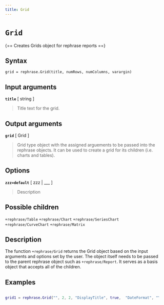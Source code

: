 ```yaml
---
title: Grid
---
```


# `Grid`

{== Creates Grids object for rephrase reports ==}


## Syntax 

    grid = rephrase.Grid(title, numRows, numColumns, varargin)

## Input arguments 

__`title`__ [ string ]
> 
> Title text for the grid.
>  

## Output arguments 

__`grid`__ [ Grid ]
> 
> Grid type object with the assigned arguements to be passed
> into the rephrase objects. It can be used to create a grid
> for its children (i.e. charts and tables).
> 

## Options 

__`zzz=default`__ [ zzz | ___ ]
> 
> Description
> 

## Possible children

`+rephrase/Table`
`+rephrase/Chart`
`+rephrase/SeriesChart`
`+rephrase/CurveChart`
`+rephrase/Matrix`

## Description 

The function `+rephrase/Grid` returns the Grid object based on the input arguments and options set by the user. The object itself needs to be passed to the parent rephrase object such as `+rephrase/Report`. It serves as a basis object that accepts all of the children.

## Examples

```matlab

grid1 = rephrase.Grid("", 2, 2, "DisplayTitle", true,  "DateFormat", "YY\QQ");

```

